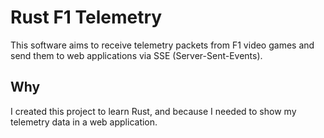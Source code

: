 # Rust F1 Telemetry

This software aims to receive telemetry packets from F1 video games and send them to web applications via SSE (Server-Sent-Events).

## Why

I created this project to learn Rust, and because I needed to show my telemetry data in a web application.
